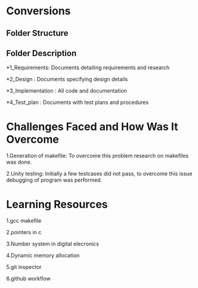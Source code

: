 # Conversions

## Folder Structure
## Folder	Description

*1_Requirements:	Documents detailing requirements and research

*2_Design :	Documents specifying design details

*3_Implementation :  All code and documentation

*4_Test_plan	: Documents with test plans and procedures
 
 # Challenges Faced and How Was It Overcome
 
 1.Generation of makefile: To overcome this problem research on makefiles was done.
 
 2.Unity testing: Initially a few testcases did not pass, to overcome this issue debugging of program was performed.
 # Learning Resources
 
  1.gcc makefile
  
  2.pointers in c
  
  3.Number system in digital elecronics
  
  4.Dynamic memory allocation
  
  5.git inspector
  
  6.github workflow
  
